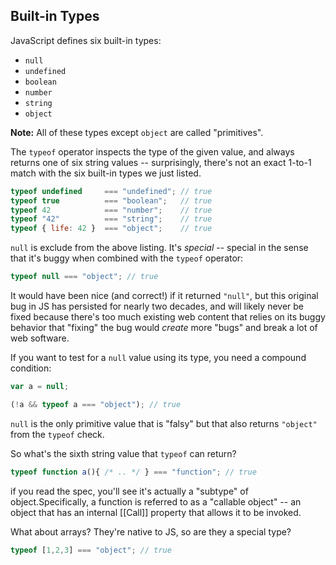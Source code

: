 ## Built-in Types

JavaScript defines six built-in types:

* `null`
* `undefined`
* `boolean`
* `number`
* `string`
* `object`

**Note:** All of these types except `object` are called "primitives".

The `typeof` operator inspects the type of the given value, and always returns one of six string values -- surprisingly, there's not an exact 1-to-1 match with the six built-in types we just listed.

```js
typeof undefined     === "undefined"; // true
typeof true          === "boolean";   // true
typeof 42            === "number";    // true
typeof "42"          === "string";    // true
typeof { life: 42 }  === "object";    // true
```

`null` is exclude from the above listing. It's *special* -- special in the sense that it's buggy when combined with the `typeof` operator:

```js
typeof null === "object"; // true
```

It would have been nice (and correct!) if it returned `"null"`, but this original bug in JS has persisted for nearly two decades, and will likely never be fixed because there's too much existing web content that relies on its buggy behavior that "fixing" the bug would *create* more "bugs" and break a lot of web software.

If you want to test for a `null` value using its type, you need a compound condition:

```js
var a = null;

(!a && typeof a === "object"); // true
```

`null` is the only primitive value that is "falsy" but that also returns `"object"` from the `typeof` check.

So what's the sixth string value that `typeof` can return?

```js
typeof function a(){ /* .. */ } === "function"; // true
```

 if you read the spec, you'll see it's actually a "subtype" of object.Specifically, a function is referred to as a "callable object" -- an object that has an internal [[Call]] property that allows it to be invoked.

What about arrays? They're native to JS, so are they a special type?

```js
typeof [1,2,3] === "object"; // true
```

